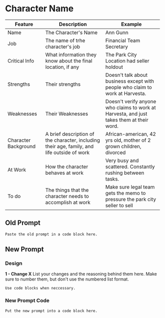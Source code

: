 # Character Name 

| Feature  | Description | Example |
| ---       |   ---         | --- |
| Name  | The Character's Name  | Ann Gunn
|Job | The name of trhe character's job | Financial Team Secretary |
|Critical Info | What information they know about the final location, if any | The Park City Location had seller holdout |
| Strengths | Their strengths  | Doesn't talk about business except with people who claim to work at Harvesta. |
| Weaknesses |Their Weaknesses | Doesn't verify anyone who claims to work at Harvesta, and just takes them at their word. |
| Character Background |A brief description of the character, including their age, family, and life outside of work|African-american, 42 yrs old, mother of 2 grown children, divorced |
| At Work | How the character behaves at work|Very busy and scattered. Constantly rushing between tasks.|
| To do | The things that the character needs to accomplish at work |Make sure legal team gets the memo to pressure the park city seller to sell|

## Old Prompt 
```
Paste the old prompt in a code block here. 
```

## New Prompt 

### Design
**1 - Change X** 
List your changes and the reasoning behind them here. Make sure to number them, but don't use the numbered list format. 
```
Use code blocks when neccessary. 
```

### New Prompt Code  
```
Put the new prompt into a code block here. 
```

